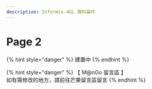```yaml
---
description: Informix-4GL 資料操作
---
```


# Page 2

{% hint style="danger" %}
建置中
{% endhint %}

{% hint style="danger" %}
【 M@nGo 留言區 】\
如有需修改的地方，請前往芒果留言區留言
{% endhint %}
